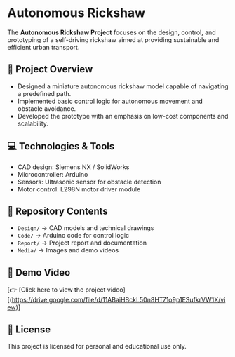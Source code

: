 # Autonomous Rickshaw

The **Autonomous Rickshaw Project** focuses on the design, control, and prototyping of a self-driving rickshaw aimed at providing sustainable and efficient urban transport.

## 📌 Project Overview
- Designed a miniature autonomous rickshaw model capable of navigating a predefined path.
- Implemented basic control logic for autonomous movement and obstacle avoidance.
- Developed the prototype with an emphasis on low-cost components and scalability.

## 💻 Technologies & Tools
- CAD design: Siemens NX / SolidWorks
- Microcontroller: Arduino
- Sensors: Ultrasonic sensor for obstacle detection
- Motor control: L298N motor driver module

## 📂 Repository Contents
- `Design/` → CAD models and technical drawings
- `Code/` → Arduino code for control logic
- `Report/` → Project report and documentation
- `Media/` → Images and demo videos

## 🎥 Demo Video
[👉 [Click here to view the project video][(https://drive.google.com/file/d/11ABaiHBckL50n8HT71o9p1ESufkrVW1X/view)]
## 📄 License
This project is licensed for personal and educational use only.
